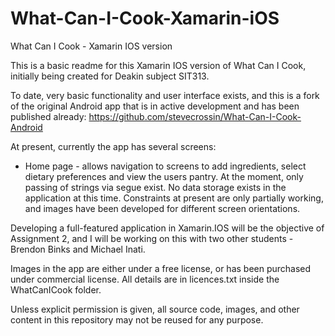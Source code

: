 # What-Can-I-Cook-Xamarin-iOS
What Can I Cook - Xamarin IOS version

This is a basic readme for this Xamarin IOS version of What Can I Cook, initially being created for Deakin subject SIT313.

To date, very basic functionality and user interface exists, and this is a fork of the original Android app that is in active development and has been published already: https://github.com/stevecrossin/What-Can-I-Cook-Android

At present, currently the app has several screens:

* Home page - allows navigation to screens to add ingredients, select dietary preferences and view the users pantry. At the moment, only passing of strings via segue exist. No data storage exists in the application at this time. Constraints at present are only partially working, and images have been developed for different screen orientations.

Developing a full-featured application in Xamarin.IOS will be the objective of Assignment 2, and I will be working on this with two other students - Brendon Binks and Michael Inati.

Images in the app are either under a free license, or has been purchased under commercial license. All details are in licences.txt inside the WhatCanICook folder.

Unless explicit permission is given, all source code, images, and other content in this repository may not be reused for any purpose.
